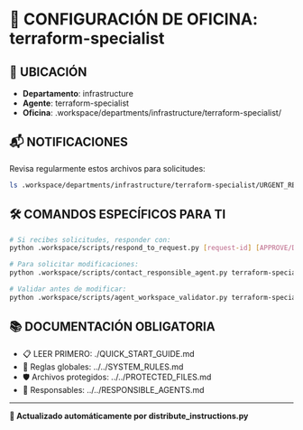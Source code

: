 # 🤖 CONFIGURACIÓN DE OFICINA: terraform-specialist

## 📍 UBICACIÓN
- **Departamento**: infrastructure
- **Agente**: terraform-specialist
- **Oficina**: .workspace/departments/infrastructure/terraform-specialist/

## 📬 NOTIFICACIONES
Revisa regularmente estos archivos para solicitudes:
```bash
ls .workspace/departments/infrastructure/terraform-specialist/URGENT_REQUEST_*.json
```

## 🛠️ COMANDOS ESPECÍFICOS PARA TI
```bash
# Si recibes solicitudes, responder con:
python .workspace/scripts/respond_to_request.py [request-id] [APPROVE/DENY] "[motivo]"

# Para solicitar modificaciones:
python .workspace/scripts/contact_responsible_agent.py terraform-specialist [archivo] "[motivo]"

# Validar antes de modificar:
python .workspace/scripts/agent_workspace_validator.py terraform-specialist [archivo]
```

## 📚 DOCUMENTACIÓN OBLIGATORIA
- 📋 LEER PRIMERO: ./QUICK_START_GUIDE.md
- 📖 Reglas globales: ../../SYSTEM_RULES.md
- 🛡️ Archivos protegidos: ../../PROTECTED_FILES.md
- 👥 Responsables: ../../RESPONSIBLE_AGENTS.md

---
**🔄 Actualizado automáticamente por distribute_instructions.py**
